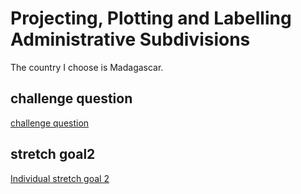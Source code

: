 # Projecting, Plotting and Labelling Administrative Subdivisions
The country I choose is Madagascar.
## challenge question
[challenge question](challenge.md)
## stretch goal2
[Individual stretch goal 2](stretch2.md)
